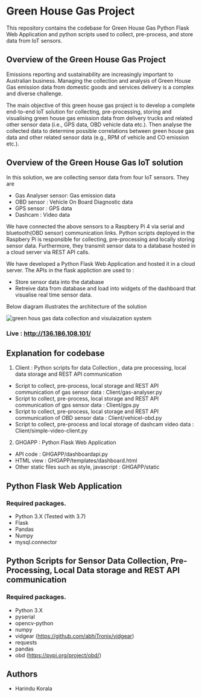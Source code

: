 # Green House Gas Project

This repository contains the codebase for Green House Gas Python Flask Web Application and python scripts used to collect, pre-process, and store data from IoT sensors.

## Overview of the Green House Gas Project 

Emissions reporting and sustainability are increasingly important to Australian business. Managing the collection and analysis of Green House Gas emission data from domestic goods and services delivery is a complex and diverse challenge. 

The main objective of this green house gas project is to develop a complete end-to-end IoT solution for collecting, pre-processing, storing and visualising green house gas emission data from delivery trucks and related other sensor data (i.e., GPS data, OBD vehicle data etc.). Then analyse the collected data to determine possible correlations between green house gas data and other related sensor data (e.g., RPM of vehicle and CO emission etc.). 

## Overview of the Green House Gas IoT solution

In this solution, we are collecting sensor data from four IoT sensors. They are 
- Gas Analyser sensor: Gas emission data 
- OBD sensor : Vehicle On Board Diagnostic data
- GPS sensor : GPS data
- Dashcam : Video data

We have connected the above sensors to a Raspbery Pi 4 via serial and bluetooth(OBD sensor) communication links. Python scripts deployed in the Raspbery Pi is responsible for collecting, pre-processing and locally storing sensor data. Furthermore, they transmit sensor data to a database hosted in a cloud server via REST API calls.

We have developed a Python Flask Web Application and hosted it in a cloud server. The APIs in the flask appliction are used to :
- Store sensor data into the database
- Retreive data from database and load into widgets of the dashboard that visualise real time sensor data. 

Below diagram illustrates the architecture of the solution

![green hous gas data collection and visulaization system](https://user-images.githubusercontent.com/4996419/113511100-81823700-95a1-11eb-92b8-7ca495b9e76f.png)

### Live : http://136.186.108.101/

## Explanation for codebase

1. Client : Python scripts for data Collection , data pre processing, local data storage and REST API communication 
  - Script to collect, pre-process, local storage and REST API communication of gas sensor data :  Client/gas-analyser.py
  - Script to collect, pre-process, local storage and REST API communication of gps sensor data :  Client/gps.py
  - Script to collect, pre-process, local storage and REST API communication of OBD sensor data :  Client/vehicel-obd.py
  - Script to collect, pre-process and local storage of dashcam video data : Client/simple-video-client.py
2. GHGAPP : Python Flask Web Application
  - API code : GHGAPP/dashboardapi.py 
  - HTML view : GHGAPP/templates/dashboard.html
  - Other static files such as style, javascript : GHGAPP/static

## Python Flask Web Application 

### Required packages. 

- Python 3.X (Tested with 3.7)
- Flask
- Pandas
- Numpy
- mysql.connector

## Python Scripts for Sensor Data Collection, Pre-Processing, Local Data storage and REST API communication

### Required packages. 

- Python 3.X
- pyserial
- opencv-python
- numpy
- vidgear (https://github.com/abhiTronix/vidgear)
- requests
- pandas
- obd (https://pypi.org/project/obd/)


## Authors

- Harindu Korala

